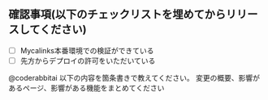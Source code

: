 ## 確認事項(以下のチェックリストを埋めてからリリースしてください)

- [ ] Mycalinks本番環境での検証ができている
- [ ] 先方からデプロイの許可をいただいている

@coderabbitai
以下の内容を箇条書きで教えてください。
変更の概要、影響があるページ、影響がある機能をまとめてください
